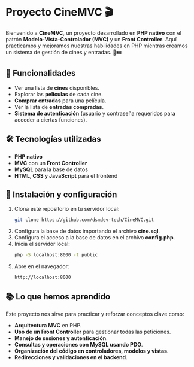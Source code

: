 # Proyecto CineMVC 🎬

Bienvenido a **CineMVC**, un proyecto desarrollado en **PHP nativo** con el patrón **Modelo-Vista-Controlador (MVC)** y un **Front Controller**. Aquí practicamos y mejoramos nuestras habilidades en PHP mientras creamos un sistema de gestión de cines y entradas. 🍿🎟️

## 📌 Funcionalidades
- Ver una lista de **cines** disponibles.
- Explorar las **películas** de cada cine.
- **Comprar entradas** para una película.
- Ver la lista de **entradas compradas**.
- **Sistema de autenticación** (usuario y contraseña requeridos para acceder a ciertas funciones).

## 🛠️ Tecnologías utilizadas
- **PHP nativo**
- **MVC** con un **Front Controller**
- **MySQL** para la base de datos
- **HTML, CSS y JavaScript** para el frontend

## 🚀 Instalación y configuración
1. Clona este repositorio en tu servidor local:
   ```bash
   git clone https://github.com/dsmdev-tech/CineMVC.git
   ```
2. Configura la base de datos importando el archivo **cine.sql**.
3. Configura el acceso a la base de datos en el archivo **config.php**.
4. Inicia el servidor local:
   ```bash
   php -S localhost:8000 -t public
   ```
5. Abre en el navegador:
   ```
   http://localhost:8000
   ```

## 📚 Lo que hemos aprendido
Este proyecto nos sirve para practicar y reforzar conceptos clave como:
- **Arquitectura MVC** en PHP.
- **Uso de un Front Controller** para gestionar todas las peticiones.
- **Manejo de sesiones y autenticación**.
- **Consultas y operaciones con MySQL usando PDO**.
- **Organización del código en controladores, modelos y vistas**.
- **Redirecciones y validaciones en el backend**.


